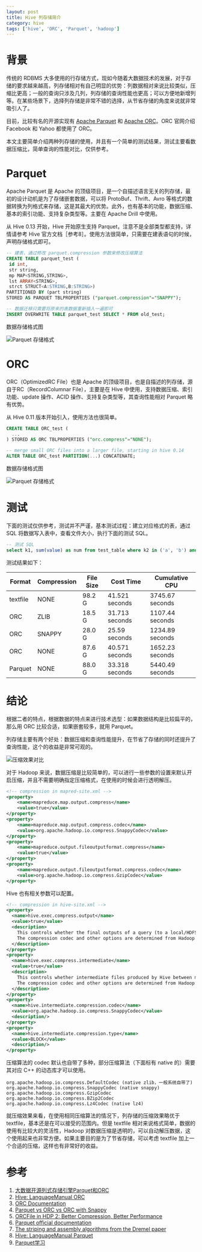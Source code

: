 ```yaml
---
layout: post
title: Hive 列存储简介
category: hive
tags: ['hive', 'ORC', 'Parquet', 'hadoop']
---
```


# 背景

传统的 RDBMS 大多使用的行存储方式，现如今随着大数据技术的发展，对于存储的要求越来越高，列存储相对有自己明显的优势：列数据相对来说比较类似，压缩比更高；一般的查询只涉及几列，列存储的查询性能也更高；可以方便地新增列等。在某些场景下，选择列存储是非常不错的选择，从节省存储的角度来说就非常吸引人了。

目前，比较有名的开源实现有 [Apache Parquet](https://parquet.apache.org/) 和 [Apache ORC](https://orc.apache.org/)。ORC 官网介绍 Facebook 和 Yahoo 都使用了 ORC。


本文主要简单介绍两种列存储的使用，并且有一个简单的测试结果，测试主要看数据压缩比，简单查询的性能对比，仅供参考。

# Parquet

Apache Parquet 是 Apache 的顶级项目，是一个自描述语言无关的列存储，最初的设计动机是为了存储嵌套数据，可以将 ProtoBuf、Thrift、Avro 等格式的数据转换为列格式来存储，这是其最大的优势。此外，也有基本的功能，数据压缩、基本的索引功能、支持复杂类型等。主要在 Apache Drill 中使用。

从 Hive 0.13 开始，Hive 开始原生支持 Parquet，注意不是全部类型都支持，详情请参考 Hive 官方文档［参考8］。使用方法很简单，只需要在建表语句的时候，声明存储格式即可。

```sql
-- 建表，通过修改 parquet.compression 参数来修改压缩算法
CREATE TABLE parquet_test (
 id int,
 str string,
 mp MAP<STRING,STRING>,
 lst ARRAY<STRING>,
 strct STRUCT<A:STRING,B:STRING>)
PARTITIONED BY (part string)
STORED AS PARQUET TBLPROPERTIES ("parquet.compression"="SNAPPY");

-- 数据迁移只需要将原来的表数据重新插入一遍即可
INSERT OVERWRITE TABLE parquet_test SELECT * FROM old_test;
```

数据存储格式图

![Parquet 存储格式](/assets/blog/hive/ParquetFileLayout.gif)

# ORC

ORC（OptimizedRC File）也是 Apache 的顶级项目，也是自描述的列存储，源自于RC（RecordColumnar File），主要是在 Hive 中使用，支持数据压缩、索引功能、update 操作、ACID 操作、支持复杂类型等，其查询性能相对 Parquet 略有优势。

从 Hive 0.11 版本开始引入，使用方法也很简单。

```sql
CREATE TABLE ORC_test (
  ...
) STORED AS ORC TBLPROPERTIES ("orc.compress"="NONE");

-- merge small ORC files into a larger file, starting in hive 0.14
ALTER TABLE ORC_test PARTITION(...) CONCATENATE;
```

数据存储格式图

![Parquet 存储格式](/assets/blog/hive/OrcFileLayout.png)

# 测试

下面的测试仅供参考，测试并不严谨，基本测试过程：建立对应格式的表，通过 SQL 将数据写入表中，查看文件大小，执行下面的测试 SQL。

```sql
-- 测试 SQL
select k1, sum(value) as num from test_table where k2 in ('a', 'b') and k3 = 'id' group by k1;
```

测试结果如下：

| Format   | Compression | File Size | Cost Time      | Cumulative CPU  |
|----------|-------------|-----------|----------------|-----------------|
| textfile | NONE        | 98.2 G    | 41.521 seconds | 3745.67 seconds |
| ORC      | ZLIB        | 18.5 G    | 31.713 seconds | 1107.44 seconds |
| ORC      | SNAPPY      | 28.0 G    | 25.59 seconds  | 1234.89 seconds |
| ORC      | NONE        | 87.6 G    | 40.571 seconds | 1652.23 seconds |
| Parquet  | NONE        | 88.0 G    | 33.318 seconds | 5440.49 seconds |

# 结论

根据二者的特点，根据数据的特点来进行技术选型：如果数据结构是比较扁平的，那么用 ORC 比较合适，如果嵌套较多，就用 Parquet。

列存储主要有两个好处：数据压缩和查询性能提升，在节省了存储的同时还提升了查询性能，这个的收益是非常可观的。

![压缩效果对比](/assets/blog/hive/compression.png)

对于 Hadoop 来说，数据压缩是比较简单的，可以进行一些参数的设置来默认开启压缩，并且不需要明确指定压缩格式，在使用的时候会进行透明解压。

```xml
<!-- compression in mapred-site.xml -->
<property>
    <name>mapreduce.map.output.compress</name>
    <value>true</value>
</property>
<property>
    <name>mapreduce.map.output.compress.codec</name>
    <value>org.apache.hadoop.io.compress.SnappyCodec</value>
</property>
<property>
    <name>mapreduce.output.fileoutputformat.compress</name>
    <value>true</value>
</property>
<property>
    <name>mapreduce.output.fileoutputformat.compress.codec</name>
    <value>org.apache.hadoop.io.compress.GzipCodec</value>
</property>
```

Hive 也有相关参数可以配置。

```xml
<!-- compression in hive-site.xml -->
<property>
  <name>hive.exec.compress.output</name>
  <value>true</value>
  <description>
    This controls whether the final outputs of a query (to a local/HDFS file or a Hive table) is compressed.
    The compression codec and other options are determined from Hadoop config variables mapred.output.compress*
  </description>
</property>
<property>
  <name>hive.exec.compress.intermediate</name>
  <value>true</value>
  <description>
    This controls whether intermediate files produced by Hive between multiple map-reduce jobs are compressed.
    The compression codec and other options are determined from Hadoop config variables mapred.output.compress*
  </description>
</property>
<property>
  <name>hive.intermediate.compression.codec</name>
  <value>org.apache.hadoop.io.compress.SnappyCodec</value>
  <description/>
</property>
<property>
  <name>hive.intermediate.compression.type</name>
  <value>BLOCK</value>
  <description/>
</property>
```

压缩算法的 codec 默认也自带了多种，部分压缩算法（下面标有 native 的）需要其对应 C++ 的动态库才可以使用。

```
org.apache.hadoop.io.compress.DefaultCodec (native zlib，一般系统自带了)
org.apache.hadoop.io.compress.SnappyCodec (native snappy)
org.apache.hadoop.io.compress.GzipCodec
org.apache.hadoop.io.compress.BZip2Codec
org.apache.hadoop.io.compress.Lz4Codec (native lz4)
```

就压缩效果来看，在使用相同压缩算法的情况下，列存储的压缩效果略优于 textfile，基本还是在可以接受的范围内。但是 textfile 相对来说格式简单，数据的使用有比较大的灵活性，Hadoop 对数据压缩是透明的，可以自动解压数据，这个使用起来也非常方便。如果主要目的是为了节省存储，可以考虑 textfile 加上一个合适的压缩，这样也有非常好的收益。

# 参考

1. [大数据开源列式存储引擎Parquet和ORC](http://dongxicheng.org/mapreduce-nextgen/columnar-storage-parquet-and-orc/)
2. [Hive: LanguageManual ORC](https://cwiki.apache.org/confluence/display/Hive/LanguageManual+ORC)
3. [ORC Documentation](https://orc.apache.org/docs/)
4. [Parquet vs ORC vs ORC with Snappy](http://stackoverflow.com/questions/32373460/parquet-vs-orc-vs-orc-with-snappy)
5. [ORCFile in HDP 2: Better Compression, Better Performance](http://zh.hortonworks.com/blog/orcfile-in-hdp-2-better-compression-better-performance/)
6. [Parquet official documentation](https://parquet.apache.org/documentation/latest/)
7. [The striping and assembly algorithms from the Dremel paper](https://github.com/Parquet/parquet-mr/wiki/The-striping-and-assembly-algorithms-from-the-Dremel-paper)
8. [Hive: LanguageManual Parquet](https://cwiki.apache.org/confluence/display/Hive/Parquet)
9. [Parquet学习](http://www.winseliu.com/blog/2016/03/29/parquet-simple-view/)
